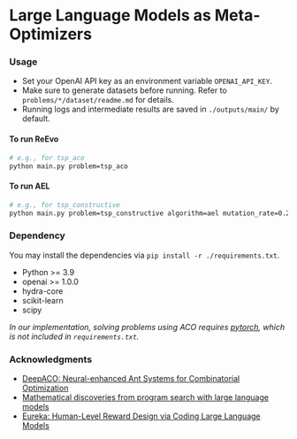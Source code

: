 # Large Language Models as Meta-Optimizers


### Usage

- Set your OpenAI API key as an environment variable `OPENAI_API_KEY`.
- Make sure to generate datasets before running. Refer to `problems/*/dataset/readme.md` for details.
- Running logs and intermediate results are saved in `./outputs/main/` by default.

#### To run ReEvo
```bash
# e.g., for tsp_aco
python main.py problem=tsp_aco
```

#### To run AEL
```bash
# e.g., for tsp_constructive
python main.py problem=tsp_constructive algorithm=ael mutation_rate=0.2
```


### Dependency

You may install the dependencies via `pip install -r ./requirements.txt`.

- Python >= 3.9
- openai >= 1.0.0
- hydra-core
- scikit-learn
- scipy

*In our implementation, solving problems using ACO requires [pytorch](https://pytorch.org/), which is not included in `requirements.txt`.*

### Acknowledgments
- [DeepACO: Neural-enhanced Ant Systems for Combinatorial Optimization](https://github.com/henry-yeh/DeepACO)
- [Mathematical discoveries from program search with large language models](https://github.com/google-deepmind/funsearch)
- [Eureka: Human-Level Reward Design via Coding Large Language Models](https://github.com/eureka-research/Eureka)